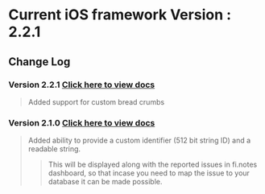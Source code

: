 

# Current iOS framework Version : 2.2.1

## Change Log

### Version 2.2.1 [Click here to view docs](https://finotes.github.io/2018/02/02/objc-docs)
> Added support for custom bread crumbs

### Version 2.1.0 [Click here to view docs](https://finotes.github.io/2018/01/19/ios-docs)

> Added ability to provide a custom identifier (512 bit string ID) and a readable string.   
>> This will be displayed along with the reported issues in fi.notes dashboard, so that incase you need to map the issue to your database it can be made possible.


